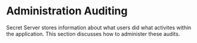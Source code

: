 [title]: # "Administration Auditing"
[tags]: # "Auditing"
[priority]: # "10"

# Administration Auditing

Secret Server stores information about what users did what activites within the application. This section discusses how to administer these audits.
